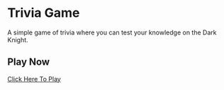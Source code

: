 # Trivia Game
A simple game of trivia where you can test your knowledge on the Dark Knight.

## Play Now
[Click Here To Play](https://aaronnealy.github.io/TriviaGame/)

